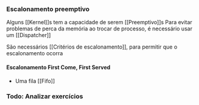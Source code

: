 ### Escalonamento preemptivo
Alguns [[Kernel]]s tem a capacidade de serem [[Preemptivo]]s
Para evitar problemas de perca da memória ao trocar de processo, é necessário usar um [[Dispatcher]]

São necessários [[Critérios de escalonamento]], para permitir que o escalonamento ocorra

#### Escalonamento First Come, First Served
- Uma fila [[Fifo]]


### Todo: Analizar exercícios
